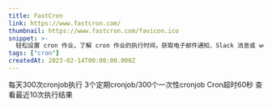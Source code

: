 ```yaml
---
title: FastCron
link: https://www.fastcron.com/
thumbnail: https://www.fastcron.com/favicon.ico
snippet: >-
  轻松设置 cron 作业，了解 cron 作业的执行时间，获取电子邮件通知、Slack 消息或 webhook。
tags: ["cron"]
createdAt: 2023-02-14T00:00:00.000Z
---
```

每天300次cronjob执行
3个定期cronjob/300个一次性cronjob
Cron超时60秒
查看最近10次执行结果